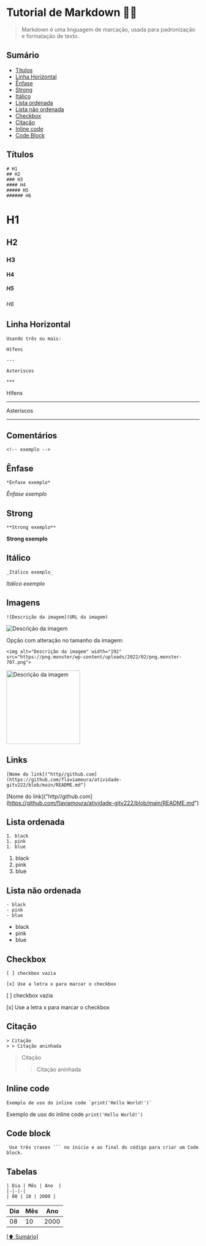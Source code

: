 # Tutorial de Markdown 👩‍💻 

> Markdown é uma linguagem de marcação, usada para padronização e formatação de texto.

## Sumário
- [Títulos](#títulos)
- [Linha Horizontal](#linha-horizontal)
- [Ênfase](#ênfase)
- [Strong](#strong)
- [Itálico](#itálico)
- [Lista ordenada](#Lista-ordenada)
- [Lista não ordenada](#Lista-não-ordenada)
- [Checkbox](#Checkbox)
- [Citação](#Citação)
- [Inline code](#Inline-code)
- [Code Block](#Code-block)

## Títulos
```
# H1
## H2
### H3
#### H4
##### H5
###### H6
```
# H1
## H2
### H3
#### H4
##### H5
###### H6

## Linha Horizontal
```
Usando três ou mais:

Hífens

---

Asteriscos

***
```
Hífens

---

Asteriscos

*****

## Comentários
```
<!-- exemplo -->
```
<!-- exemplo -->

## Ênfase
```
*Ênfase exemplo*
```
*Ênfase exemplo*

## Strong
```
**Strong exemplo**
```
**Strong exemplo**

## Itálico
```
_Itálico exemplo_
```
_Itálico exemplo_

## Imagens
```
![Descrição da imagem](URL da imagem)
```
![Descrição da imagem](https://png.monster/wp-content/uploads/2022/02/png.monster-707.png)

Opção com alteração no tamanho da imagem:
```
<img alt="Descrição da imagem" width="192" src="https://png.monster/wp-content/uploads/2022/02/png.monster-707.png">
```
<img alt="Descrição da imagem" width="192" src="https://png.monster/wp-content/uploads/2022/02/png.monster-707.png">

## Links
```
[Nome do link]("http//github.com](https://github.com/flaviamoura/atividade-gitv222/blob/main/README.md")
```
[Nome do link]("http//github.com](https://github.com/flaviamoura/atividade-gitv222/blob/main/README.md")


## Lista ordenada 
```
1. black
1. pink
1. blue
```
1. black
1. pink
1. blue

## Lista não ordenada
```
- black
- pink
- blue
```
- black
- pink
- blue

## Checkbox
```
[ ] checkbox vazia

[x] Use a letra x para marcar o checkbox
```
[ ] checkbox vazia

[x] Use a letra x para marcar o checkbox

## Citação
```
> Citação 
> > Citação aninhada
```
> Citação 
> > Citação aninhada


## Inline code
```
Exemplo de uso do inline code `print('Hello World!')`
```
Exemplo de uso do inline code `print('Hello World!')`


## Code block
```
 Use três crases ``` no ínicio e ao final do código para criar um Code block.
```

## Tabelas
```
| Dia | Mês | Ano  |
|-|-|-|
| 08 | 10 | 2000 |
```
| Dia | Mês | Ano  |
|-|-|-|
| 08 | 10 | 2000 |


[[⬆︎ Sumário]](#sumário)
